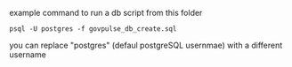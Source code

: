 example command to run a db script from this folder

```
psql -U postgres -f govpulse_db_create.sql
```

you can replace "postgres" (defaul postgreSQL usernmae) with a different username
